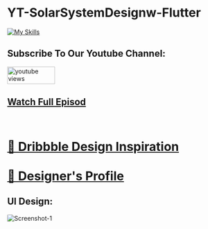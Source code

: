 # YT-SolarSystemDesignw-Flutter

[![My Skills](https://skillicons.dev/icons?i=flutter,dart,vscode)](https://skillicons.dev)

## Subscribe To Our Youtube Channel:
<a href="https://www.youtube.com/channel/UC4ApVhMrdGexO2KOWxZDOTw">
 <img width="110" height="40"  alt="youtube views" src="https://custom-icon-badges.demolab.com/badge/Youtube-red.svg?logo=youtube&logoSource=feather&logoColor=white]"/>
</a>

<h2>
<a href="https://youtu.be/KmymjKUp3lw">
 Watch Full Episod
</a>
</h2>
<br/>

<h1>
<a href="https://dribbble.com/shots/16423239-Explore-Solar-System-Planets-App" >  🔗 Dribbble Design Inspiration  </a> <br/><br/>
<a href="https://dribbble.com/talhacay" >  🔗 Designer's Profile  </a>
</h1>


## UI Design:

<img style='border-radius: 5%;' src="https://cdn.dribbble.com/users/1387357/screenshots/16423239/media/c44fa04a360ab9e94bad9f11c4a5d0a3.png?resize=1000x750&vertical=center" alt="Screenshot-1">

